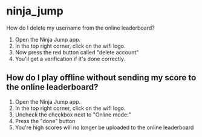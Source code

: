 # ninja_jump

How do I delete my username from the online leaderboard?
1. Open the Ninja Jump app.
2. In the top right corner, click on the wifi logo.
3. Now press the red button called "delete account"
4. You'll get a verification if it's done correctly.

## How do I play offline without sending my score to the online leaderboard?
1. Open the Ninja Jump app.
2. In the top right corner, click on the wifi logo.
3. Uncheck the checkbox next to "Online mode:"
4. Press the "done" button
5. You're high scores will no longer be uploaded to the online leaderboard
